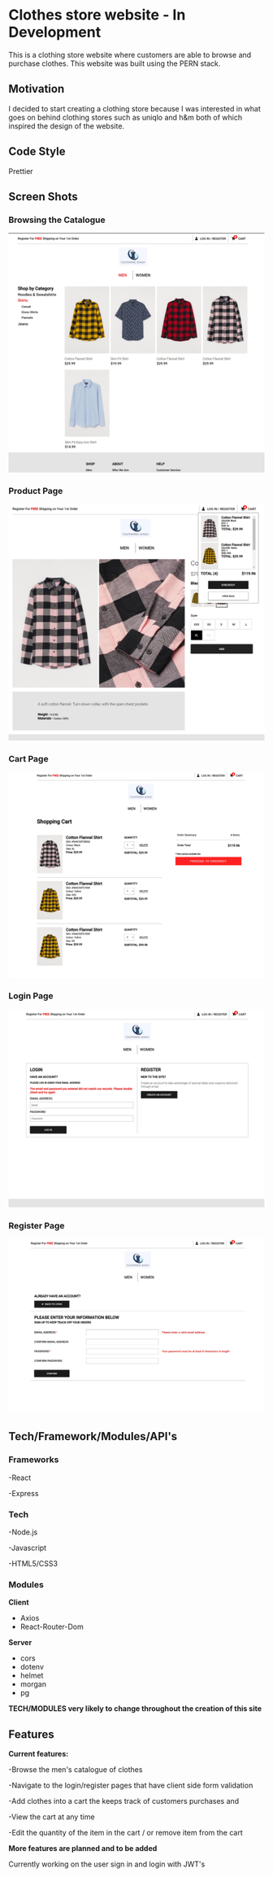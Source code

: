 # Clothes store website - In Development

This is a clothing store website where customers are able to browse and purchase clothes. This website was built using the PERN stack.

## Motivation

I decided to start creating a clothing store because I was interested in what goes on behind clothing stores such as uniqlo and h&m both of which inspired the design of the website.

## Code Style

Prettier

## Screen Shots

### Browsing the Catalogue
![](Images/Shop-by-Category.jpg)

### Product Page
![](Images/Product.jpg)

### Cart Page
![](Images/Cart.jpg)

### Login Page
![](Images/Login.jpg)

### Register Page
![](Images/Register.jpg)

## Tech/Framework/Modules/API's

### Frameworks
-React

-Express

### Tech
-Node.js

-Javascript

-HTML5/CSS3

### Modules
**Client**
- Axios
- React-Router-Dom

**Server**
- cors
- dotenv
- helmet
- morgan
- pg

**TECH/MODULES very likely to change throughout the creation of this site**

## Features

**Current features:**

-Browse the men's catalogue of clothes 

-Navigate to the login/register pages that have client side form validation

-Add clothes into a cart the keeps track of customers purchases and 

-View the cart at any time

-Edit the quantity of the item in the cart / or remove item from the cart

**More features are planned and to be added** 

Currently working on the user sign in and login with JWT's
